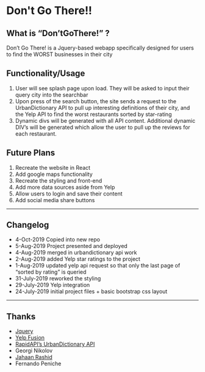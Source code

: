 # Don't Go There!!


## What is “Don’tGoThere!” ?

Don’t Go There! is a Jquery-based webapp specifically designed for users to find the WORST businesses in their city

## Functionality/Usage

1. User will see splash page upon load. They will be asked to input their query city into the searchbar
2. Upon press of the search button, the site sends a request to the UrbanDictionary API to pull up interesting definitions of their city, and the Yelp API to find the worst restaurants sorted by star-rating
3. Dynamic divs will be generated with all API content. Additional dynamic DIV’s will be generated which allow the user to pull up the reviews for each restaurant.

## Future Plans

1. Recreate the website in React
2. Add google maps functionality
3. Recreate the styling and front-end
4. Add more data sources aside from Yelp
5. Allow users to login and save their content
6. Add social media share buttons

----
## Changelog
* 4-Oct-2019 Copied into new repo
* 5-Aug-2019 Project presented and deployed
* 4-Aug-2019 merged in urbandictionary api work
* 2-Aug-2019 added Yelp star ratings to the project
* 1-Aug-2019 updated yelp api request so that only the last page of “sorted by rating” is queried
* 31-July-2019  reworked the styling
* 29-July-2019  Yelp integration
* 24-July-2019 initial project files + basic bootstrap css layout

----
## Thanks

* [Jquery](https://jquery.com)
* [Yelp Fusion](https://www.yelp.com/fusion)
* [RapidAPI’s UrbanDictionary API](https://rapidapi.com/community/api/urban-dictionary)
* Georgi Nikolov
* [Jahaan Rashid](https://www.github.com/jayrwebdev)
* Fernando Peniche
